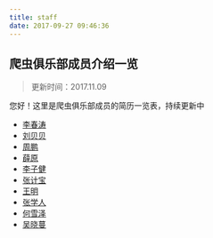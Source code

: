 ```yaml
---
title: staff
date: 2017-09-27 09:46:36
---
```


## 爬虫俱乐部成员介绍一览

>更新时间：2017.11.09

您好！这里是爬虫俱乐部成员的简历一览表，持续更新中

- [李春涛](lichuntao.html)
- [刘贝贝](liubeibei.html)
- [周鹏](zhoupeng.html)
- [薛原](xueyuan.html)
- [李子健](jeremylee.html)
- [张计宝](zhangjibao.html)
- [王明](wangming.html)
- [张学人](snowman.html)
- [何雪泽](HXZ.html)
- [吴晓蔓](wuxiaoman.html)


